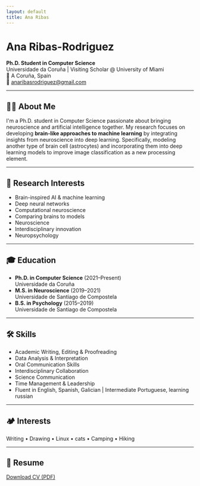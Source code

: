 ```yaml
---
layout: default
title: Ana Ribas
---
```


# Ana Ribas-Rodriguez

**Ph.D. Student in Computer Science**  
Universidade da Coruña | Visiting Scholar @ University of Miami  
📍 A Coruña, Spain  
📧 [anaribasrodriguez@gmail.com](mailto:anaribasrodriguez@gmail.com)

---

## 👩‍🔬 About Me

I'm a Ph.D. student in Computer Science passionate about bringing neuroscience and artificial intelligence together. My research focuses on developing **brain-like approaches to machine learning** by integrating insights from neuroscience into deep learning. Specifically, modeling another type of brain cell (astrocytes) and incorporating them into deep learning models to improve image classification as a new processing element.

---

## 🧠 Research Interests

- Brain-inspired AI & machine learning  
- Deep neural networks  
- Computational neuroscience  
- Comparing brains to models  
- Neuroscience  
- Interdisciplinary innovation
- Neuropsychology

---

## 🎓 Education

- **Ph.D. in Computer Science** (2021–Present)  
  Universidade da Coruña  
- **M.S. in Neuroscience** (2019–2021)  
  Universidade de Santiago de Compostela  
- **B.S. in Psychology** (2015–2019)  
  Universidade de Santiago de Compostela  

---

## 🛠 Skills

- Academic Writing, Editing & Proofreading  
- Data Analysis & Interpretation  
- Oral Communication Skills  
- Interdisciplinary Collaboration  
- Science Communication  
- Time Management & Leadership  
- Fluent in English, Spanish, Galician | Intermediate Portuguese, learning russian

---

## 🏕 Interests

Writing • Drawing • Linux • cats • Camping • Hiking  

---

## 📄 Resume

[Download CV (PDF)](CV%20Resume.pdf)

